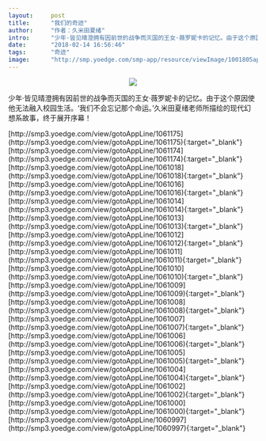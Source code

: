 ```yaml
---
layout:     post
title:      "我们的奇迹"
author:     "作者：久米田夏绪"
intro:      "少年·皆见晴澄拥有因前世的战争而灭国的王女·薇罗妮卡的记忆。由于这个原因使他无法融入校园生活。‘我们不会忘记那个命运。’久米田夏绪老师所描绘的现代幻想系故事，终于展开序幕！"
date:       "2018-02-14 16:56:46"
tags:       "奇迹"
image:      "http://smp.yoedge.com/smp-app/resource/viewImage/1001805appline.png"
---
```

<div style="text-align: center">
<p><img src="http://smp.yoedge.com/smp-app/resource/viewImage/1001805appline.png"/></p>
</div>
<p class="post-meta">
<span>少年·皆见晴澄拥有因前世的战争而灭国的王女·薇罗妮卡的记忆。由于这个原因使他无法融入校园生活。‘我们不会忘记那个命运。’久米田夏绪老师所描绘的现代幻想系故事，终于展开序幕！</span>
</p>
[http://smp3.yoedge.com/view/gotoAppLine/1061175](http://smp3.yoedge.com/view/gotoAppLine/1061175){:target="_blank"}
[http://smp3.yoedge.com/view/gotoAppLine/1061174](http://smp3.yoedge.com/view/gotoAppLine/1061174){:target="_blank"}
[http://smp3.yoedge.com/view/gotoAppLine/1061018](http://smp3.yoedge.com/view/gotoAppLine/1061018){:target="_blank"}
[http://smp3.yoedge.com/view/gotoAppLine/1061016](http://smp3.yoedge.com/view/gotoAppLine/1061016){:target="_blank"}
[http://smp3.yoedge.com/view/gotoAppLine/1061014](http://smp3.yoedge.com/view/gotoAppLine/1061014){:target="_blank"}
[http://smp3.yoedge.com/view/gotoAppLine/1061013](http://smp3.yoedge.com/view/gotoAppLine/1061013){:target="_blank"}
[http://smp3.yoedge.com/view/gotoAppLine/1061012](http://smp3.yoedge.com/view/gotoAppLine/1061012){:target="_blank"}
[http://smp3.yoedge.com/view/gotoAppLine/1061011](http://smp3.yoedge.com/view/gotoAppLine/1061011){:target="_blank"}
[http://smp3.yoedge.com/view/gotoAppLine/1061010](http://smp3.yoedge.com/view/gotoAppLine/1061010){:target="_blank"}
[http://smp3.yoedge.com/view/gotoAppLine/1061009](http://smp3.yoedge.com/view/gotoAppLine/1061009){:target="_blank"}
[http://smp3.yoedge.com/view/gotoAppLine/1061008](http://smp3.yoedge.com/view/gotoAppLine/1061008){:target="_blank"}
[http://smp3.yoedge.com/view/gotoAppLine/1061007](http://smp3.yoedge.com/view/gotoAppLine/1061007){:target="_blank"}
[http://smp3.yoedge.com/view/gotoAppLine/1061006](http://smp3.yoedge.com/view/gotoAppLine/1061006){:target="_blank"}
[http://smp3.yoedge.com/view/gotoAppLine/1061005](http://smp3.yoedge.com/view/gotoAppLine/1061005){:target="_blank"}
[http://smp3.yoedge.com/view/gotoAppLine/1061004](http://smp3.yoedge.com/view/gotoAppLine/1061004){:target="_blank"}
[http://smp3.yoedge.com/view/gotoAppLine/1061002](http://smp3.yoedge.com/view/gotoAppLine/1061002){:target="_blank"}
[http://smp3.yoedge.com/view/gotoAppLine/1061000](http://smp3.yoedge.com/view/gotoAppLine/1061000){:target="_blank"}
[http://smp3.yoedge.com/view/gotoAppLine/1060997](http://smp3.yoedge.com/view/gotoAppLine/1060997){:target="_blank"}



